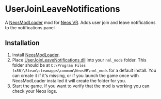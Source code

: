 ﻿# UserJoinLeaveNotifications

A [NeosModLoader](https://github.com/zkxs/NeosModLoader) mod for [Neos VR](https://neos.com/). Adds user join and leave notifications to the notifications panel

## Installation
1. Install [NeosModLoader](https://github.com/zkxs/NeosModLoader).
1. Place [UserJoinLeaveNotifications.dll](https://github.com/badhaloninja/UserJoinLeaveNotifications/releases/latest/download/UserJoinLeaveNotifications.dll) into your `nml_mods` folder. This folder should be at `C:\Program Files (x86)\Steam\steamapps\common\NeosVR\nml_mods` for a default install. You can create it if it's missing, or if you launch the game once with NeosModLoader installed it will create the folder for you.
1. Start the game. If you want to verify that the mod is working you can check your Neos logs.